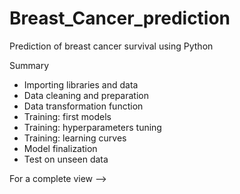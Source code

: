 # Breast_Cancer_prediction
Prediction of breast cancer survival using Python 

Summary
- Importing libraries and data
- Data cleaning and preparation
- Data transformation function
- Training: first models
- Training: hyperparameters tuning
- Training: learning curves
- Model finalization
- Test on unseen data

For a complete view --> 
